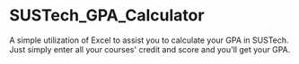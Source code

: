 # SUSTech_GPA_Calculator
A simple utilization of Excel to assist you to calculate your GPA in SUSTech.
Just simply enter all your courses' credit and score and you'll get your GPA.
